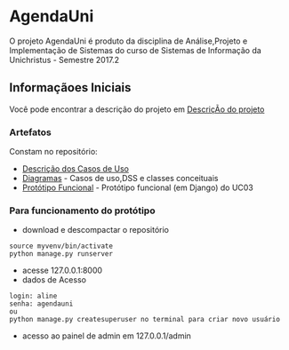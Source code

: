 # AgendaUni

O projeto AgendaUni é produto da disciplina de Análise,Projeto e Implementação de Sistemas do curso de Sistemas de Informação da Unichristus - Semestre 2017.2


## Informaçãoes Iniciais

Você pode encontrar a descrição do projeto em [DescriçÃo do projeto](https://github.com/alinembl/agendauni/blob/master/Projeto%20-%20AgendaUni.pdf)

### Artefatos

Constam no repositório:

* [Descrição dos Casos de Uso](https://github.com/alinembl/agendauni/tree/master/Casos%20de%20Uso)
* [Diagramas](https://github.com/alinembl/agendauni/tree/master/Diagramas) - Casos de uso,DSS e classes conceituais
* [Protótipo Funcional](https://github.com/alinembl/agendauni-django) - Protótipo funcional (em Django) do UC03

### Para funcionamento do protótipo

* download e descompactar o repositório
```
source myvenv/bin/activate
python manage.py runserver
```
* acesse 127.0.0.1:8000
* dados de Acesso

```
login: aline
senha: agendauni
ou
python manage.py createsuperuser no terminal para criar novo usuário
```
* acesso ao painel de admin em 127.0.0.1/admin
